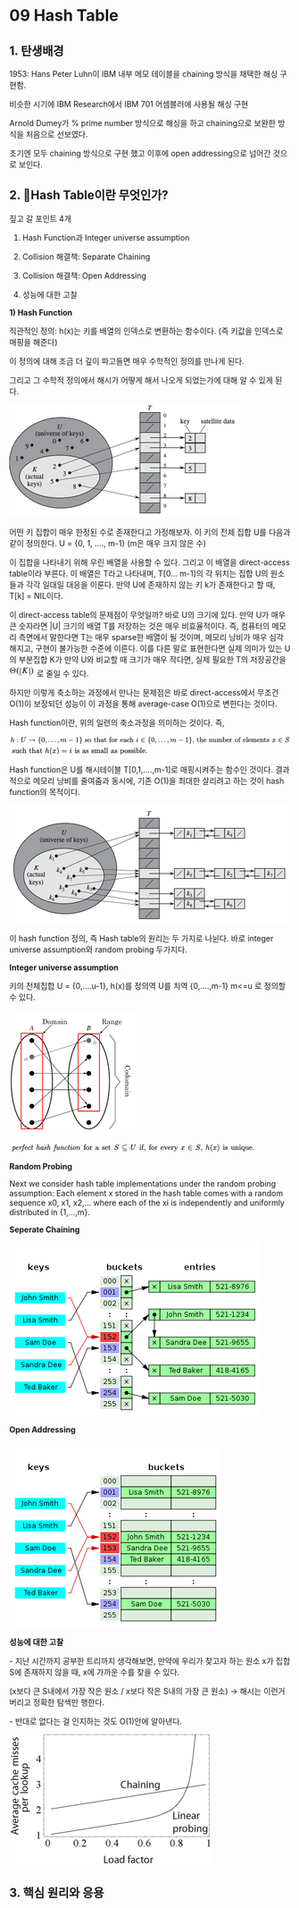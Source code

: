 # **09 Hash Table**

## **1\. 탄생배경**

1953: Hans Peter Luhn이 IBM 내부 메모 테이블을 chaining 방식을 채택한 해싱 구현함.

비슷한 시기에 IBM Research에서 IBM 701 어셈블러에 사용될 해싱 구현

Arnold Dumey가 % prime number 방식으로 해싱을 하고 chaining으로 보완한 방식을 처음으로 선보였다.

초기엔 모두 chaining 방식으로 구현 했고 이후에 open addressing으로 넘어간 것으로 보인다.

## **2\. Hash Table이란 무엇인가?**

짚고 갈 포인트 4개

1.  Hash Function과 Integer universe assumption
    
2.  Collision 해결책: Separate Chaining
    
3.  Collision 해결책: Open Addressing
    
4.  성능에 대한 고찰
    

**1) Hash Function**

직관적인 정의: h(x)는 키를 배열의 인덱스로 변환하는 함수이다. (즉 키값을 인덱스로 매핑을 해준다)

이 정의에 대해 조금 더 깊이 파고들면 매우 수학적인 정의를 만나게 된다.

그리고 그 수학적 정의에서 해시가 어떻게 해서 나오게 되었는가에 대해 알 수 있게 된다.

![b15315ac3c5eccc9ad1376030176c315.png](../_resources/b15315ac3c5eccc9ad1376030176c315.png)

어떤 키 집합이 매우 한정된 수로 존재한다고 가정해보자. 이 키의 전체 집합 U를 다음과 같이 정의한다. U = {0, 1, ...., m-1} (m은 매우 크지 않은 수)

이 집합을 나타내기 위해 우린 배열을 사용할 수 있다. 그리고 이 배열을 direct-access table이라 부른다. 이 배열은 T라고 나타내며, T\[0... m-1\]의 각 위치는 집합 U의 원소들과 각각 일대일 대응을 이룬다. 만약 U에 존재하지 않는 키 k가 존재한다고 할 때, T\[k\] = NIL이다.

이 direct-access table의 문제점이 무엇일까? 바로 U의 크기에 있다. 만약 U가 매우 큰 숫자라면 |U| 크기의 배열 T를 저장하는 것은 매우 비효율적이다. 즉, 컴퓨터의 메모리 측면에서 말한다면 T는 매우 sparse한 배열이 될 것이며, 메모리 낭비가 매우 심각해지고, 구현이 불가능한 수준에 이른다. 이를 다른 말로 표현한다면 실제 의미가 있는 U의 부분집합 K가 만약 U와 비교할 때 크기가 매우 작다면, 실제 필요한 T의 저장공간을 ![62495c042210c0d642a6a9fdb73c1e30.png](../_resources/62495c042210c0d642a6a9fdb73c1e30.png) 로 줄일 수 있다.

하지만 이렇게 축소하는 과정에서 만나는 문제점은 바로 direct-access에서 무조건 O(1)이 보장되던 성능이 이 과정을 통해 average-case O(1)으로 변한다는 것이다.

Hash function이란, 위의 일련의 축소과정을 의미하는 것이다. 즉,

![a1ce86e8fbb94b34a69f3c4f8d9c19bf.png](../_resources/a1ce86e8fbb94b34a69f3c4f8d9c19bf.png)![693577be1551bf4ce63d8e071445f5e5.png](../_resources/693577be1551bf4ce63d8e071445f5e5.png)

Hash function은 U를 해시테이블 T\[0,1,....,m-1\]로 매핑시켜주는 함수인 것이다. 결과적으로 메모리 낭비를 줄여줌과 동시에, 기존 O(1)을 최대한 살리려고 하는 것이 hash function의 목적이다.

![e18b2237e0d67c785f6c7b67357a2595.png](../_resources/e18b2237e0d67c785f6c7b67357a2595.png)

이 hash function 정의, 즉 Hash table의 원리는 두 가지로 나뉜다. 바로 integer universe assumption와 random probing 두가지다.

**Integer universe assumption**

키의 전체집합 U = {0,....u-1}, h(x)를 정의역 U를 치역 {0,....,m-1} m<=u 로 정의할 수 있다.

![a2c62b97ec148e1d7ebb5121881f4af3.png](../_resources/a2c62b97ec148e1d7ebb5121881f4af3.png)

![194cbde0ec3492cb478a828b35aedbd2.png](../_resources/194cbde0ec3492cb478a828b35aedbd2.png)

**Random Probing**

Next we consider hash table implementations under the random probing assumption: Each element x stored in the hash table comes with a random sequence x0, x1, x2,... where each of the xi is independently and uniformly distributed in {1,...,m}.

**Seperate Chaining**

![ee21d11b54122dc36a544c1e78a381b9.png](../_resources/ee21d11b54122dc36a544c1e78a381b9.png)

**Open Addressing**

![392878b5894b5631cc5d668b07de00cb.png](../_resources/392878b5894b5631cc5d668b07de00cb.png)

**성능에 대한 고찰**

\- 지난 시간까지 공부한 트리까지 생각해보면, 만약에 우리가 찾고자 하는 원소 x가 집합 S에 존재하지 않을 때, x에 가까운 수를 찾을 수 있다.

(x보다 큰 S내에서 가장 작은 원소 / x보다 작은 S내의 가장 큰 원소) -> 해시는 이런거 버리고 정확한 탐색만 행한다.

\- 반대로 없다는 걸 인지하는 것도 O(1)안에 알아낸다.

![2ad010918c36a952776edf3068a42b17.png](../_resources/2ad010918c36a952776edf3068a42b17.png)

## **3\. 핵심 원리와 응용**